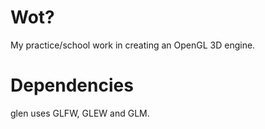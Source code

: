 # Wot?

My practice/school work in creating an OpenGL 3D engine.

# Dependencies

glen uses GLFW, GLEW and GLM.